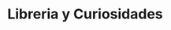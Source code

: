 ---
title: "Libreria y Curiosidades"
url: /quetzaltenango/libreria-y-curiosidades/
shop: Allgemein
---